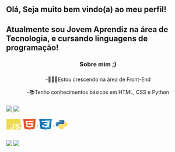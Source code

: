 ## Olá, Seja muito bem vindo(a) ao meu perfil!
## Atualmente sou Jovem Aprendiz na área de Tecnologia, e cursando linguagens de programação!

<h3 align="center"> Sobre mim ;)</h3>

###

<p align="center">-👨🏾‍💻Estou crescendo na área de Front-End<br><br>-📚Tenho conhecimentos básicos em HTML, CSS e Python<br></p>

###

<div>
  <a href="https://github.com/joaopedropaulasilva">
  <img height="180em" src="https://github-readme-stats.vercel.app/api?username=joaopedropaulasilva&show_icons=true&theme=dark&include_all_commits=true&count_private=true"/>
  <img height="180em" src="https://github-readme-stats.vercel.app/api/top-langs/?username=joaopedropaulasilva&layout=compact&langs_count=16&theme=dark"/>
</div>
<div style="display: inline_block"><br>
  <img align="center" alt="Rafa-Js" height="30" width="40" src="https://raw.githubusercontent.com/devicons/devicon/master/icons/javascript/javascript-plain.svg">
  <img align="center" alt="Rafa-HTML" height="30" width="40" src="https://raw.githubusercontent.com/devicons/devicon/master/icons/html5/html5-original.svg">
  <img align="center" alt="Rafa-CSS" height="30" width="40" src="https://raw.githubusercontent.com/devicons/devicon/master/icons/css3/css3-original.svg">
  <img align="center" alt="Rafa-Python" height="30" width="40" src="https://raw.githubusercontent.com/devicons/devicon/master/icons/python/python-original.svg">
</div>
  
  ##
 
<div> 
  <a href="https://instagram.com/joao__pedrop" target="_blank" rel="external"><img src="https://img.shields.io/badge/-Instagram-%23E4405F?style=for-the-badge&logo=instagram&logoColor=white" target="_blank"></a>
 <a href = "mailto:joaopedropaulasilva72@gmail.com"><img src="https://img.shields.io/badge/-Gmail-%23333?style=for-the-badge&logo=gmail&logoColor=white" target="_blank"></a>
</div>
